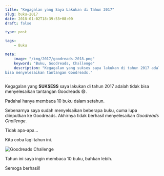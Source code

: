```yaml
---
title: "Kegagalan yang Saya Lakukan di Tahun 2017"
slug: buku-2017
date: 2018-01-02T18:39:53+08:00
draft: false

type: post

tags:
    - Buku

meta:
    image: "/img/2017/goodreads-2018.png"
    keyword: "Buku, Goodreads, Challenge"
    description: "Kegagalan yang sukses saya lakukan di tahun 2017 adalah tidak
bisa menyelesaikan tantangan Goodreads."
---
```


Kegagalan yang __SUKSESS__ saya lakukan di tahun 2017 adalah tidak
bisa menyelesaikan tantangan Goodreads 😄.

Padahal hanya membaca 10 buku dalam setahun. 

Sebenarnya saya sudah menyelsaikan beberapa buku, cuma lupa diinputkan 
ke Goodreads. Akhirnya tidak berhasil menyelesaikan _Goodreads Challenge_.

Tidak apa-apa...

Kita coba lagi tahun ini.

![Goodreads Challenge](/img/2017/goodreads-2018.png)

Tahun ini saya ingin membaca 10 buku, bahkan lebih.

Semoga berhasil!